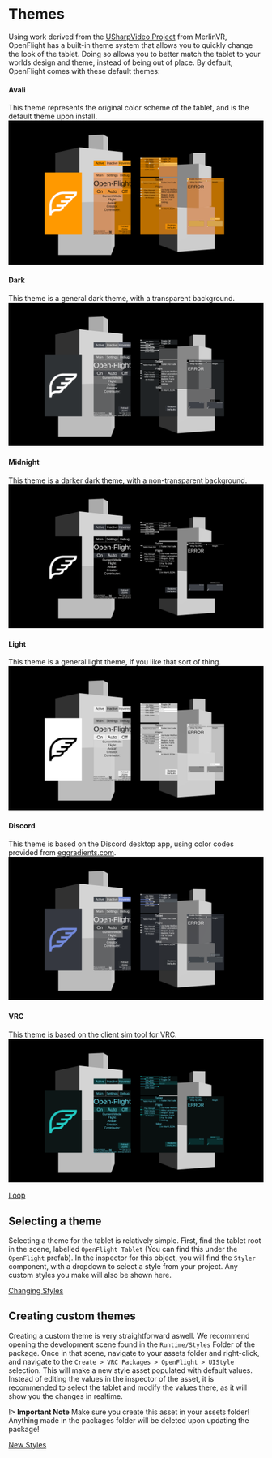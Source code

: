 # Themes
<!-- panels:start -->
<!-- div:left-panel -->
Using work derived from the [USharpVideo Project](https://github.com/MerlinVR/USharpVideo) from MerlinVR, OpenFlight has a built-in theme system that allows you to quickly change the look of the tablet. Doing so allows you to better match the tablet to your worlds design and theme, instead of being out of place. By default, OpenFlight comes with these default themes:
<!-- tabs:start -->
#### **Avali**
This theme represents the original color scheme of the tablet, and is the default theme upon install.
![Avali](Assets/UI%20Styler/Demo/Avali.png)
#### **Dark**
This theme is a general dark theme, with a transparent background.
![Dark](Assets/UI%20Styler/Demo/Dark.png)
#### **Midnight**
This theme is a darker dark theme, with a non-transparent background.
![Midnight](Assets/UI%20Styler/Demo/Midnight.png)
#### **Light**
This theme is a general light theme, if you like that sort of thing.
![Light](Assets/UI%20Styler/Demo/Light.png)
#### **Discord**
This theme is based on the Discord desktop app, using color codes provided from [eggradients.com](https://www.eggradients.com/tool/discord-color-codes).
![Discord](Assets/UI%20Styler/Demo/Discord.png)
#### **VRC**
This theme is based on the client sim tool for VRC.
![VRC](Assets/UI%20Styler/Demo/VRC.png)
<!-- tabs:end -->

<!-- div:right-panel -->
[Loop](Assets/UI%20Styler/Demo/Loop.mp4 ':include :type=video width=100% height=auto autoplay muted loop controls')

<!-- panels:end -->

## Selecting a theme
<!-- panels:start -->
<!-- div:left-panel -->
Selecting a theme for the tablet is relatively simple. First, find the tablet root in the scene, labelled `OpenFlight Tablet` (You can find this under the `OpenFlight` prefab). In the inspector for this object, you will find the `Styler` component, with a dropdown to select a style from your project. Any custom styles you make will also be shown here.

<!-- div:right-panel -->
[Changing Styles](Assets/UI%20Styler/Demo/ChangingStyles.mp4 ':include :type=video width=100% height=auto autoplay muted loop controls')
<!-- panels:end -->

## Creating custom themes
<!-- panels:start -->
<!-- div:left-panel -->
Creating a custom theme is very straightforward aswell. We recommend opening the development scene found in the `Runtime/Styles` Folder of the package. Once in that scene, navigate to your assets folder and right-click, and navigate to the `Create > VRC Packages > OpenFlight > UIStyle` selection. This will make a new style asset populated with default values. Instead of editing the values in the inspector of the asset, it is recommended to select the tablet and modify the values there, as it will show you the changes in realtime.

!> **Important Note** Make sure you create this asset in your assets folder! Anything made in the packages folder will be deleted upon updating the package!
<!-- div:right-panel -->
[New Styles](Assets/UI%20Styler/Demo/NewStyle.mp4 ':include :type=video width=100% height=auto autoplay muted loop controls')
<!-- panels:end -->
